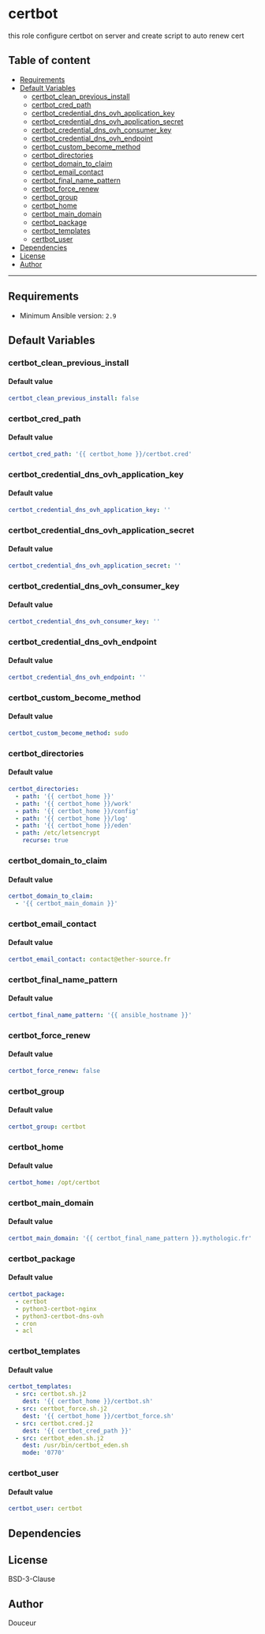# certbot

this role configure certbot on server and create script to auto renew cert

## Table of content

- [Requirements](#requirements)
- [Default Variables](#default-variables)
  - [certbot_clean_previous_install](#certbot_clean_previous_install)
  - [certbot_cred_path](#certbot_cred_path)
  - [certbot_credential_dns_ovh_application_key](#certbot_credential_dns_ovh_application_key)
  - [certbot_credential_dns_ovh_application_secret](#certbot_credential_dns_ovh_application_secret)
  - [certbot_credential_dns_ovh_consumer_key](#certbot_credential_dns_ovh_consumer_key)
  - [certbot_credential_dns_ovh_endpoint](#certbot_credential_dns_ovh_endpoint)
  - [certbot_custom_become_method](#certbot_custom_become_method)
  - [certbot_directories](#certbot_directories)
  - [certbot_domain_to_claim](#certbot_domain_to_claim)
  - [certbot_email_contact](#certbot_email_contact)
  - [certbot_final_name_pattern](#certbot_final_name_pattern)
  - [certbot_force_renew](#certbot_force_renew)
  - [certbot_group](#certbot_group)
  - [certbot_home](#certbot_home)
  - [certbot_main_domain](#certbot_main_domain)
  - [certbot_package](#certbot_package)
  - [certbot_templates](#certbot_templates)
  - [certbot_user](#certbot_user)
- [Dependencies](#dependencies)
- [License](#license)
- [Author](#author)

---

## Requirements

- Minimum Ansible version: `2.9`

## Default Variables

### certbot_clean_previous_install

#### Default value

```YAML
certbot_clean_previous_install: false
```

### certbot_cred_path

#### Default value

```YAML
certbot_cred_path: '{{ certbot_home }}/certbot.cred'
```

### certbot_credential_dns_ovh_application_key

#### Default value

```YAML
certbot_credential_dns_ovh_application_key: ''
```

### certbot_credential_dns_ovh_application_secret

#### Default value

```YAML
certbot_credential_dns_ovh_application_secret: ''
```

### certbot_credential_dns_ovh_consumer_key

#### Default value

```YAML
certbot_credential_dns_ovh_consumer_key: ''
```

### certbot_credential_dns_ovh_endpoint

#### Default value

```YAML
certbot_credential_dns_ovh_endpoint: ''
```

### certbot_custom_become_method

#### Default value

```YAML
certbot_custom_become_method: sudo
```

### certbot_directories

#### Default value

```YAML
certbot_directories:
  - path: '{{ certbot_home }}'
  - path: '{{ certbot_home }}/work'
  - path: '{{ certbot_home }}/config'
  - path: '{{ certbot_home }}/log'
  - path: '{{ certbot_home }}/eden'
  - path: /etc/letsencrypt
    recurse: true
```

### certbot_domain_to_claim

#### Default value

```YAML
certbot_domain_to_claim:
  - '{{ certbot_main_domain }}'
```

### certbot_email_contact

#### Default value

```YAML
certbot_email_contact: contact@ether-source.fr
```

### certbot_final_name_pattern

#### Default value

```YAML
certbot_final_name_pattern: '{{ ansible_hostname }}'
```

### certbot_force_renew

#### Default value

```YAML
certbot_force_renew: false
```

### certbot_group

#### Default value

```YAML
certbot_group: certbot
```

### certbot_home

#### Default value

```YAML
certbot_home: /opt/certbot
```

### certbot_main_domain

#### Default value

```YAML
certbot_main_domain: '{{ certbot_final_name_pattern }}.mythologic.fr'
```

### certbot_package

#### Default value

```YAML
certbot_package:
  - certbot
  - python3-certbot-nginx
  - python3-certbot-dns-ovh
  - cron
  - acl
```

### certbot_templates

#### Default value

```YAML
certbot_templates:
  - src: certbot.sh.j2
    dest: '{{ certbot_home }}/certbot.sh'
  - src: certbot_force.sh.j2
    dest: '{{ certbot_home }}/certbot_force.sh'
  - src: certbot.cred.j2
    dest: '{{ certbot_cred_path }}'
  - src: certbot_eden.sh.j2
    dest: /usr/bin/certbot_eden.sh
    mode: '0770'
```

### certbot_user

#### Default value

```YAML
certbot_user: certbot
```



## Dependencies


## License

BSD-3-Clause

## Author

Douceur
